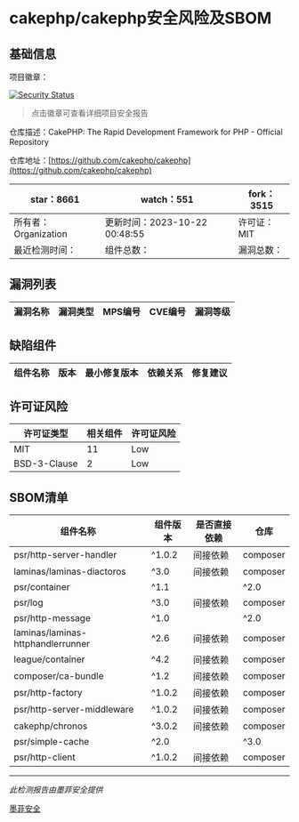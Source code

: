 # cakephp/cakephp安全风险及SBOM

## 基础信息

项目徽章：

[![Security Status](https://www.murphysec.com/platform3/v31/badge/1715805217064009728.svg)](https://www.murphysec.com/console/report/1714354407642628096/1715805217064009728)

> 点击徽章可查看详细项目安全报告

仓库描述：CakePHP: The Rapid Development Framework for PHP - Official Repository

仓库地址：[https://github.com/cakephp/cakephp](https://github.com/cakephp/cakephp)

| star：8661 | watch：551 | fork：3515 |
| ----------- | -------------- | ------------ |
| 所有者：Organization | 更新时间：2023-10-22 00:48:55 | 许可证：MIT |
| 最近检测时间： | 组件总数： | 漏洞总数： |




## 漏洞列表

| 漏洞名称 | 漏洞类型 | MPS编号 | CVE编号 | 漏洞等级 |
| ------- | ------ | ------- | ------ | ----- |





## 缺陷组件

| 组件名称 | 版本 | 最小修复版本 | 依赖关系 | 修复建议 |
| -------- | ---- | ------------ | -------- | -------- |





## 许可证风险

| 许可证类型 | 相关组件 | 许可证风险 |
| ---------- | -------- | ---------- |
|MIT|11|Low|
|BSD-3-Clause|2|Low|




## SBOM清单

| 组件名称 | 组件版本 | 是否直接依赖 | 仓库 |
| -------- | -------- | ------------ | ---- |
|psr/http-server-handler|^1.0.2|间接依赖|composer|
|laminas/laminas-diactoros|^3.0|间接依赖|composer|
|psr/container|^1.1 || ^2.0|间接依赖|composer|
|psr/log|^3.0|间接依赖|composer|
|psr/http-message|^1.0 || ^2.0|间接依赖|composer|
|laminas/laminas-httphandlerrunner|^2.6|间接依赖|composer|
|league/container|^4.2|间接依赖|composer|
|composer/ca-bundle|^1.2|间接依赖|composer|
|psr/http-factory|^1.0.2|间接依赖|composer|
|psr/http-server-middleware|^1.0.2|间接依赖|composer|
|cakephp/chronos|^3.0.2|间接依赖|composer|
|psr/simple-cache|^2.0 || ^3.0|间接依赖|composer|
|psr/http-client|^1.0.2|间接依赖|composer|


------

*此检测报告由墨菲安全提供*

[墨菲安全](www.murphysec.com)